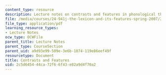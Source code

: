 ```yaml
---
content_type: resource
description: Lecture notes on contrasts and features in phonological theory.
file: /media/courses/24-941j-the-lexicon-and-its-features-spring-2007/2c5d645444ca72f66f43e82a9d4f70a2_lec7ef_contrast.pdf
file_type: application/pdf
learning_resource_types:
- Lecture Notes
ocw_type: OCWFile
parent_title: Lecture Notes
parent_type: CourseSection
parent_uid: a9d93e99-509e-3e6b-1074-119e86eef49f
resourcetype: Document
title: Contrasts and Features
uid: 2c5d6454-44ca-72f6-6f43-e82a9d4f70a2
---
```

